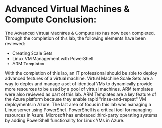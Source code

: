 # **Advanced Virtual Machines &amp; Compute Conclusion:**

The Advanced Virtual Machines &amp; Compute lab has now been completed. Through the completion of this lab, the following elements have been reviewed:

- Creating Scale Sets
- Linux VM Management with PowerShell
- ARM Templates

With the completion of this lab, an IT professional should be able to deploy advanced features of a virtual machine. Virtual Machine Scale Sets are a way to deploy and manage a set of identical VMs to dynamically provide more resources to be used by a pool of virtual machines. ARM templates were also reviewed as part of this lab. ARM Templates are a key feature of the Azure platform because they enable rapid &quot;rinse-and-repeat&quot; VM deployments in Azure. The last area of focus in this lab was managing a Linux server using PowerShell. PowerShell is a critical tool for managing resources in Azure. Microsoft has embraced third-party operating systems by adding PowerShell functionality for Linux VMs in Azure.